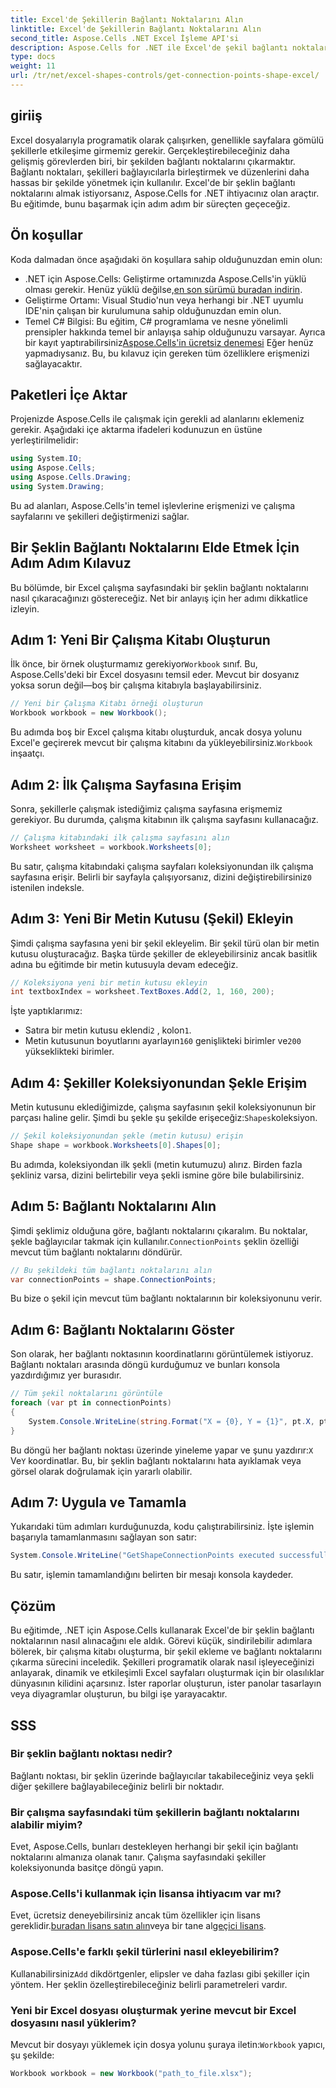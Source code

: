 ```yaml
---
title: Excel'de Şekillerin Bağlantı Noktalarını Alın
linktitle: Excel'de Şekillerin Bağlantı Noktalarını Alın
second_title: Aspose.Cells .NET Excel İşleme API'si
description: Aspose.Cells for .NET ile Excel'de şekil bağlantı noktalarının nasıl alınacağını öğrenin. Şekil noktalarını programatik olarak kolayca çıkarmak ve görüntülemek için adım adım kılavuzumuzu izleyin.
type: docs
weight: 11
url: /tr/net/excel-shapes-controls/get-connection-points-shape-excel/
---
```

## giriiş
Excel dosyalarıyla programatik olarak çalışırken, genellikle sayfalara gömülü şekillerle etkileşime girmemiz gerekir. Gerçekleştirebileceğiniz daha gelişmiş görevlerden biri, bir şekilden bağlantı noktalarını çıkarmaktır. Bağlantı noktaları, şekilleri bağlayıcılarla birleştirmek ve düzenlerini daha hassas bir şekilde yönetmek için kullanılır. Excel'de bir şeklin bağlantı noktalarını almak istiyorsanız, Aspose.Cells for .NET ihtiyacınız olan araçtır. Bu eğitimde, bunu başarmak için adım adım bir süreçten geçeceğiz.
## Ön koşullar
Koda dalmadan önce aşağıdaki ön koşullara sahip olduğunuzdan emin olun:
- .NET için Aspose.Cells: Geliştirme ortamınızda Aspose.Cells'in yüklü olması gerekir. Henüz yüklü değilse,[en son sürümü buradan indirin](https://releases.aspose.com/cells/net/).
- Geliştirme Ortamı: Visual Studio'nun veya herhangi bir .NET uyumlu IDE'nin çalışan bir kurulumuna sahip olduğunuzdan emin olun.
- Temel C# Bilgisi: Bu eğitim, C# programlama ve nesne yönelimli prensipler hakkında temel bir anlayışa sahip olduğunuzu varsayar.
 Ayrıca bir kayıt yaptırabilirsiniz[Aspose.Cells'in ücretsiz denemesi](https://releases.aspose.com/) Eğer henüz yapmadıysanız. Bu, bu kılavuz için gereken tüm özelliklere erişmenizi sağlayacaktır.

## Paketleri İçe Aktar
Projenizde Aspose.Cells ile çalışmak için gerekli ad alanlarını eklemeniz gerekir. Aşağıdaki içe aktarma ifadeleri kodunuzun en üstüne yerleştirilmelidir:
```csharp
using System.IO;
using Aspose.Cells;
using Aspose.Cells.Drawing;
using System.Drawing;
```
Bu ad alanları, Aspose.Cells'in temel işlevlerine erişmenizi ve çalışma sayfalarını ve şekilleri değiştirmenizi sağlar.

## Bir Şeklin Bağlantı Noktalarını Elde Etmek İçin Adım Adım Kılavuz
Bu bölümde, bir Excel çalışma sayfasındaki bir şeklin bağlantı noktalarını nasıl çıkaracağınızı göstereceğiz. Net bir anlayış için her adımı dikkatlice izleyin.
## Adım 1: Yeni Bir Çalışma Kitabı Oluşturun
 İlk önce, bir örnek oluşturmamız gerekiyor`Workbook` sınıf. Bu, Aspose.Cells'deki bir Excel dosyasını temsil eder. Mevcut bir dosyanız yoksa sorun değil—boş bir çalışma kitabıyla başlayabilirsiniz.
```csharp
// Yeni bir Çalışma Kitabı örneği oluşturun
Workbook workbook = new Workbook();
```
 Bu adımda boş bir Excel çalışma kitabı oluşturduk, ancak dosya yolunu Excel'e geçirerek mevcut bir çalışma kitabını da yükleyebilirsiniz.`Workbook` inşaatçı.
## Adım 2: İlk Çalışma Sayfasına Erişim
Sonra, şekillerle çalışmak istediğimiz çalışma sayfasına erişmemiz gerekiyor. Bu durumda, çalışma kitabının ilk çalışma sayfasını kullanacağız.
```csharp
// Çalışma kitabındaki ilk çalışma sayfasını alın
Worksheet worksheet = workbook.Worksheets[0];
```
 Bu satır, çalışma kitabındaki çalışma sayfaları koleksiyonundan ilk çalışma sayfasına erişir. Belirli bir sayfayla çalışıyorsanız, dizini değiştirebilirsiniz`0` istenilen indeksle.
## Adım 3: Yeni Bir Metin Kutusu (Şekil) Ekleyin
Şimdi çalışma sayfasına yeni bir şekil ekleyelim. Bir şekil türü olan bir metin kutusu oluşturacağız. Başka türde şekiller de ekleyebilirsiniz ancak basitlik adına bu eğitimde bir metin kutusuyla devam edeceğiz.
```csharp
// Koleksiyona yeni bir metin kutusu ekleyin
int textboxIndex = worksheet.TextBoxes.Add(2, 1, 160, 200);
```
İşte yaptıklarımız:
-  Satıra bir metin kutusu eklendi`2` , kolon`1`.
-  Metin kutusunun boyutlarını ayarlayın`160` genişlikteki birimler ve`200` yükseklikteki birimler.
## Adım 4: Şekiller Koleksiyonundan Şekle Erişim
 Metin kutusunu eklediğimizde, çalışma sayfasının şekil koleksiyonunun bir parçası haline gelir. Şimdi bu şekle şu şekilde erişeceğiz:`Shapes`koleksiyon.
```csharp
// Şekil koleksiyonundan şekle (metin kutusu) erişin
Shape shape = workbook.Worksheets[0].Shapes[0];
```
Bu adımda, koleksiyondan ilk şekli (metin kutumuzu) alırız. Birden fazla şekliniz varsa, dizini belirtebilir veya şekli ismine göre bile bulabilirsiniz.
## Adım 5: Bağlantı Noktalarını Alın
Şimdi şeklimiz olduğuna göre, bağlantı noktalarını çıkaralım. Bu noktalar, şekle bağlayıcılar takmak için kullanılır.`ConnectionPoints` şeklin özelliği mevcut tüm bağlantı noktalarını döndürür.
```csharp
// Bu şekildeki tüm bağlantı noktalarını alın
var connectionPoints = shape.ConnectionPoints;
```
Bu bize o şekil için mevcut tüm bağlantı noktalarının bir koleksiyonunu verir.
## Adım 6: Bağlantı Noktalarını Göster
Son olarak, her bağlantı noktasının koordinatlarını görüntülemek istiyoruz. Bağlantı noktaları arasında döngü kurduğumuz ve bunları konsola yazdırdığımız yer burasıdır.
```csharp
// Tüm şekil noktalarını görüntüle
foreach (var pt in connectionPoints)
{
    System.Console.WriteLine(string.Format("X = {0}, Y = {1}", pt.X, pt.Y));
}
```
 Bu döngü her bağlantı noktası üzerinde yineleme yapar ve şunu yazdırır:`X` Ve`Y` koordinatlar. Bu, bir şeklin bağlantı noktalarını hata ayıklamak veya görsel olarak doğrulamak için yararlı olabilir.
## Adım 7: Uygula ve Tamamla
Yukarıdaki tüm adımları kurduğunuzda, kodu çalıştırabilirsiniz. İşte işlemin başarıyla tamamlanmasını sağlayan son satır:
```csharp
System.Console.WriteLine("GetShapeConnectionPoints executed successfully.");
```
Bu satır, işlemin tamamlandığını belirten bir mesajı konsola kaydeder.

## Çözüm
Bu eğitimde, .NET için Aspose.Cells kullanarak Excel'de bir şeklin bağlantı noktalarının nasıl alınacağını ele aldık. Görevi küçük, sindirilebilir adımlara bölerek, bir çalışma kitabı oluşturma, bir şekil ekleme ve bağlantı noktalarını çıkarma sürecini inceledik.
Şekilleri programatik olarak nasıl işleyeceğinizi anlayarak, dinamik ve etkileşimli Excel sayfaları oluşturmak için bir olasılıklar dünyasının kilidini açarsınız. İster raporlar oluşturun, ister panolar tasarlayın veya diyagramlar oluşturun, bu bilgi işe yarayacaktır.
## SSS
### Bir şeklin bağlantı noktası nedir?
Bağlantı noktası, bir şeklin üzerinde bağlayıcılar takabileceğiniz veya şekli diğer şekillere bağlayabileceğiniz belirli bir noktadır.
### Bir çalışma sayfasındaki tüm şekillerin bağlantı noktalarını alabilir miyim?
Evet, Aspose.Cells, bunları destekleyen herhangi bir şekil için bağlantı noktalarını almanıza olanak tanır. Çalışma sayfasındaki şekiller koleksiyonunda basitçe döngü yapın.
### Aspose.Cells'i kullanmak için lisansa ihtiyacım var mı?
Evet, ücretsiz deneyebilirsiniz ancak tüm özellikler için lisans gereklidir.[buradan lisans satın alın](https://purchase.aspose.com/buy)veya bir tane al[geçici lisans](https://purchase.aspose.com/temporary-license/).
### Aspose.Cells'e farklı şekil türlerini nasıl ekleyebilirim?
Kullanabilirsiniz`Add` dikdörtgenler, elipsler ve daha fazlası gibi şekiller için yöntem. Her şeklin özelleştirebileceğiniz belirli parametreleri vardır.
### Yeni bir Excel dosyası oluşturmak yerine mevcut bir Excel dosyasını nasıl yüklerim?
 Mevcut bir dosyayı yüklemek için dosya yolunu şuraya iletin:`Workbook` yapıcı, şu şekilde:  
```csharp
Workbook workbook = new Workbook("path_to_file.xlsx");
```